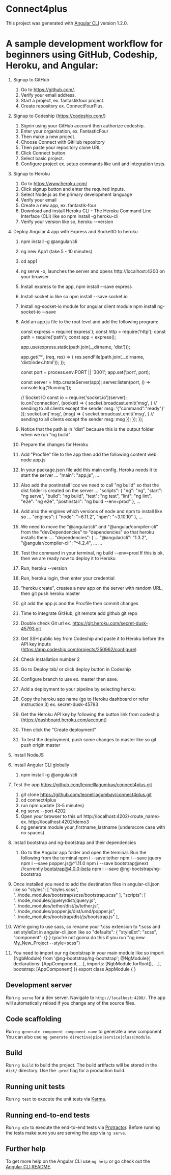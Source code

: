 # Connect4plus

This project was generated with [Angular CLI](https://github.com/angular/angular-cli) version 1.2.0.

# A sample development workflow for beginners using GitHub, Codeship, Heroku, and Angular:

1. Signup to GitHub
	1. Go to https://github.com/.
	2. Verify your email address.
	3. Start a project, ex. fantastikfour project.
	4. Create repository ex. ConnectFourPlus.
	
2. Signup to Codeship (https://codeship.com/)
	1. Signin using your GitHub account then authorize codeship.
	2. Enter your organization, ex. FantasticFour
	3. Then make a new project.
	4. Choose Connect with GitHub repository
	5. Then paste your repository clone URL
	6. Click Connect button.
	7. Select basic project.
	8. Configure project ex. setup commands like unit and integration tests.

3. Signup to Heroku
	1. Go to https://www.heroku.com/
	2. Click signup button and enter the required inputs. 
	3. Select Node.js as the primary development language
	3. Verify your email
	4. Create a new app, ex. fantastik-four
	5. Download and install Heroku CLI - The Heroku Command Line Interface (CLI) like so
	   npm install -g heroku-cli
	6. Verify your version like so,
	   heroku --version
		
		
4. Deploy Angular 4 app with Express and SocketIO to heroku
	1. npm install -g @angular/cli
	2. ng new App1 (take 5 - 10 minutes)
	3. cd app1
	4. ng serve -o, launches the server and opens http://localhost:4200 on your browser
	5. Install express to the app, npm install --save express
	6. Install socket.io like so
    	npm install --save socket.io
	7. Install ng-socket-io module for angular client module
    	npm install ng-socket-io --save
	8. Add an app.js file to the root level and add the following program:
		
		const express = require('express');
		const http = require('http');
		const path = require('path');
		const app = express();

		app.use(express.static(path.join(__dirname, 'dist')));

		app.get('*', (req, res) => {
			res.sendFile(path.join(__dirname, 'dist/index.html'));
		});

		const port = process.env.PORT || '3001';
		app.set('port', port);

		const server = http.createServer(app);
		server.listen(port, () => console.log('Running'));

		// Socket IO
		const io = require('socket.io')(server);
		io.on('connection', (socket) => {
			socket.broadcast.emit('msg', { // sending to all clients except the sender
				msg: '{"command":"ready"}'
			});
			socket.on('msg', (msg) => {
				socket.broadcast.emit('msg', { // sending to all clients except the sender
					msg: msg
				});
			});
		});
		
	9. Notice that the path is in “dist” because this is the output folder when we run "ng build"
	10. Prepare the changes for Heroku
	11. Add "Procfile" file to the app then add the following content
		web: node app.js
	12. In your package.json file add this main config. Heroku needs it to start the server
		...
		"main": "app.js",
		...
	13. Also add the postinstall 'coz we need to call "ng build" so that 
	   the dist folder is created
	    on the server
		...
		"scripts": {
			"ng": "ng",
			"start": "ng serve",
			"build": "ng build",
			"test": "ng test",
			"lint": "ng lint",
			"e2e": "ng e2e",
			"postinstall": "ng build --env=prod"
		  },
		...
	11. Add also the engines which versions of node and npm to install like so
	    ...
		"engines": {
			"node": "~6.11.2",
			"npm": "~3.10.10"
		},
		...
	12. We need to move the "@angular/cli" and "@angular/compiler-cli" from the "devDependencies" 
	    to "dependencies" so that heroku installs them.
		...
		"dependencies": {
			...
			"@angular/cli": "1.3.2",
			"@angular/compiler-cli": "^4.2.4",
			...
	    ...
	13. Test the command in your terminal, ng build --env=prod
		If this is ok, then we are ready now to deploy it to Heroku
	14. Run, heroku --version
	15. Run, heroku login, then enter your credential
	16. "heroku create", creates a new app on the server with random URL, then git push heroku master
	17. git add the app.js and the Procfile then commit changes
	18. Time to integrate GitHub, git remote add github git repo
	19. Double check Git url ex. https://git.heroku.com/secret-dusk-45793.git
	20. Get SSH public key from Codeship and paste it to Heroku before the API key inputs 
	    (https://app.codeship.com/projects/250962/configure)
	21. Check installation number 2
	22. Go to Deploy tab/ or click deploy button in Codeship
	23. Configure branch to use ex. master then save.
	24. Add a deployment to your pipeline by selecting heroku
	25. Copy the heroku app name (go to Heroku dashboard or refer instruction 3) ex. secret-dusk-45793
	26. Get the Heroku API key by following the button link from codeship 
		(https://dashboard.heroku.com/account)
	27. Then click the "Create deployment"
	28. To test the deployment, push some changes to master like so
	    git push origin master
	

4. Install NodeJS
5. Install Angular CLI globally 
	1. npm install -g @angular/cli

6. Test the app https://github.com/leonelllagumbay/connect4plus.git
	1. git clone https://github.com/leonelllagumbay/connect4plus.git
	2. cd connect4plus
	3. run npm update (3-5 minutes)
	4. ng serve --port 4202
	5. Open your browser to this url http://localhost:4202/<route_name> ex. http://localhost:4202/demo3
	6. ng generate module your_firstname_lastname (underscore case with no spaces)
	
7. Install bootstrap and ng-bootstrap and their dependencies
	1. Go to the Angular app folder and open the terminal. Run the following from the terminal
	   npm i --save tether
	   npm i --save jquery
	   npm i --save popper.js@^1.11.0
	   npm i --save bootstrap@next //currently bootstrap@4.0.0-beta
	   npm i --save @ng-bootstrap/ng-bootstrap
	   
8. Once installed you need to add the destination files in angular-cli.json like so
	"styles": [
        "styles.scss",
        "../node_modules/bootstrap/scss/bootstrap.scss"
     ],
     "scripts": [
        "../node_modules/jquery/dist/jquery.js",
        "../node_modules/tether/dist/js/tether.js",
        "../node_modules/popper.js/dist/umd/popper.js",
        "../node_modules/bootstrap/dist/js/bootstrap.js"
     ],
9. We're going to use sass, so rename your *.css extension to *.scss and set styleExt   in
   angular-cli.json like so
	"defaults": {
    "styleExt": "scss",
    "component": {}
   }
   (you're not gonna do this if  you run "ng new My_New_Project --style=scss")
   
10. You need to import our ng-bootstrap in your main module like so
      import {NgbModule} from '@ng-bootstrap/ng-bootstrap';
	  @NgModule({
		  declarations: [AppComponent, ...],
		  imports: [NgbModule.forRoot(), ...],
		  bootstrap: [AppComponent]
	  })
	  export class AppModule {
	  }
	  



## Development server

Run `ng serve` for a dev server. Navigate to `http://localhost:4200/`. The app will automatically reload if you change any of the source files.

## Code scaffolding

Run `ng generate component component-name` to generate a new component. You can also use `ng generate directive|pipe|service|class|module`.

## Build

Run `ng build` to build the project. The build artifacts will be stored in the `dist/` directory. Use the `-prod` flag for a production build.

## Running unit tests

Run `ng test` to execute the unit tests via [Karma](https://karma-runner.github.io).

## Running end-to-end tests

Run `ng e2e` to execute the end-to-end tests via [Protractor](http://www.protractortest.org/).
Before running the tests make sure you are serving the app via `ng serve`.

## Further help

To get more help on the Angular CLI use `ng help` or go check out the [Angular CLI README](https://github.com/angular/angular-cli/blob/master/README.md).
